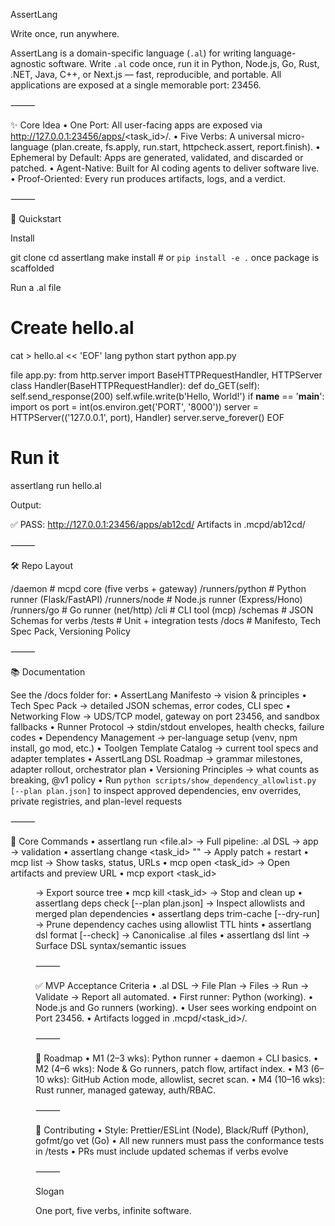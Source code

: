 AssertLang

Write once, run anywhere.

AssertLang is a domain-specific language (`.al`) for writing language-agnostic software. Write `.al` code once, run it in Python, Node.js, Go, Rust, .NET, Java, C++, or Next.js — fast, reproducible, and portable. All applications are exposed at a single memorable port: 23456.

⸻

✨ Core Idea
	•	One Port: All user-facing apps are exposed via http://127.0.0.1:23456/apps/<task_id>/.
	•	Five Verbs: A universal micro-language (plan.create, fs.apply, run.start, httpcheck.assert, report.finish).
	•	Ephemeral by Default: Apps are generated, validated, and discarded or patched.
	•	Agent-Native: Built for AI coding agents to deliver software live.
	•	Proof-Oriented: Every run produces artifacts, logs, and a verdict.

⸻

🚀 Quickstart

Install

git clone <repo-url>
cd assertlang
make install   # or `pip install -e .` once package is scaffolded

Run a .al file

# Create hello.al
cat > hello.al << 'EOF'
lang python
start python app.py

file app.py:
  from http.server import BaseHTTPRequestHandler, HTTPServer
  class Handler(BaseHTTPRequestHandler):
      def do_GET(self):
          self.send_response(200)
          self.wfile.write(b'Hello, World!')
  if __name__ == '__main__':
      import os
      port = int(os.environ.get('PORT', '8000'))
      server = HTTPServer(('127.0.0.1', port), Handler)
      server.serve_forever()
EOF

# Run it
assertlang run hello.al

Output:

✅ PASS: http://127.0.0.1:23456/apps/ab12cd/
Artifacts in .mcpd/ab12cd/


⸻

🛠 Repo Layout

/daemon           # mcpd core (five verbs + gateway)
/runners/python   # Python runner (Flask/FastAPI)
/runners/node     # Node.js runner (Express/Hono)
/runners/go       # Go runner (net/http)
/cli              # CLI tool (mcp)
/schemas          # JSON Schemas for verbs
/tests            # Unit + integration tests
/docs             # Manifesto, Tech Spec Pack, Versioning Policy


⸻

📚 Documentation

See the /docs folder for:
	•	AssertLang Manifesto → vision & principles
	•	Tech Spec Pack → detailed JSON schemas, error codes, CLI spec
	•	Networking Flow → UDS/TCP model, gateway on port 23456, and sandbox fallbacks
	•	Runner Protocol → stdin/stdout envelopes, health checks, failure codes
	•	Dependency Management → per-language setup (venv, npm install, go mod, etc.)
	•	Toolgen Template Catalog → current tool specs and adapter templates
	•	AssertLang DSL Roadmap → grammar milestones, adapter rollout, orchestrator plan
	•	Versioning Principles → what counts as breaking, @v1 policy
	•	Run `python scripts/show_dependency_allowlist.py [--plan plan.json]` to inspect approved dependencies, env overrides, private registries, and plan-level requests

⸻

🔑 Core Commands
	•	assertlang run <file.al> → Full pipeline: .al DSL → app → validation
	•	assertlang change <task_id> "<delta>" → Apply patch + restart
	•	mcp list → Show tasks, status, URLs
	•	mcp open <task_id> → Open artifacts and preview URL
	•	mcp export <task_id> <dir> → Export source tree
	•	mcp kill <task_id> → Stop and clean up
	•	assertlang deps check [--plan plan.json] → Inspect allowlists and merged plan dependencies
	•	assertlang deps trim-cache [--dry-run] → Prune dependency caches using allowlist TTL hints
	•	assertlang dsl format <path> [--check] → Canonicalise .al files
	•	assertlang dsl lint <path> → Surface DSL syntax/semantic issues

⸻

✅ MVP Acceptance Criteria
	•	.al DSL → File Plan → Files → Run → Validate → Report all automated.
	•	First runner: Python (working).
	•	Node.js and Go runners (working).
	•	User sees working endpoint on Port 23456.
	•	Artifacts logged in .mcpd/<task_id>/.

⸻

🧭 Roadmap
	•	M1 (2–3 wks): Python runner + daemon + CLI basics.
	•	M2 (4–6 wks): Node & Go runners, patch flow, artifact index.
	•	M3 (6–10 wks): GitHub Action mode, allowlist, secret scan.
	•	M4 (10–16 wks): Rust runner, managed gateway, auth/RBAC.

⸻

🙌 Contributing
	•	Style: Prettier/ESLint (Node), Black/Ruff (Python), gofmt/go vet (Go)
	•	All new runners must pass the conformance tests in /tests
	•	PRs must include updated schemas if verbs evolve

⸻

Slogan

One port, five verbs, infinite software.
